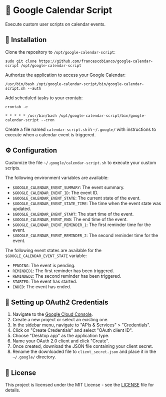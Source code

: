 # 📅 Google Calendar Script

Execute custom user scripts on calendar events.

## 🚀 Installation

Clone the repository to `/opt/google-calendar-script`:

```shell
sudo git clone https://github.com/francescobianco/google-calendar-script /opt/google-calendar-script
```

Authorize the application to access your Google Calendar:

```shell
/usr/bin/bash /opt/google-calendar-script/bin/google-calendar-script.sh --auth
```

Add scheduled tasks to your crontab:

```shell
crontab -e
```

```crontab
* * * * * /usr/bin/bash /opt/google-calendar-script/bin/google-calendar-script --cron 
```

Create a file named `calendar-script.sh` in `~/.google/` with instructions to execute when a calendar event is triggered.

## ⚙️ Configuration

Customize the file `~/.google/calendar-script.sh` to execute your custom scripts.

The following environment variables are available:

- `$GOOGLE_CALENDAR_EVENT_SUMMARY`: The event summary.
- `$GOOGLE_CALENDAR_EVENT_ID`: The event ID.
- `$GOOGLE_CALENDAR_EVENT_STATE`: The current state of the event.
- `$GOOGLE_CALENDAR_EVENT_STATE_TIME`: The time when the event state was updated.
- `$GOOGLE_CALENDAR_EVENT_START`: The start time of the event.
- `$GOOGLE_CALENDAR_EVENT_END`: The end time of the event.
- `$GOOGLE_CALENDAR_EVENT_REMINDER_1`: The first reminder time for the event.
- `$GOOGLE_CALENDAR_EVENT_REMINDER_2`: The second reminder time for the event.

The following event states are available for the `$GOOGLE_CALENDAR_EVENT_STATE` variable:

- `PENDING`: The event is pending.
- `REMINDED1`: The first reminder has been triggered.
- `REMINDED2`: The second reminder has been triggered.
- `STARTED`: The event has started.
- `ENDED`: The event has ended.
 


## 🔑 Setting up OAuth2 Credentials

1. Navigate to the [Google Cloud Console](https://console.cloud.google.com/).
2. Create a new project or select an existing one.
3. In the sidebar menu, navigate to "APIs & Services" > "Credentials".
4. Click on "Create Credentials" and select "OAuth client ID".
5. Choose "Desktop app" as the application type.
6. Name your OAuth 2.0 client and click "Create".
7. Once created, download the JSON file containing your client secret.
8. Rename the downloaded file to `client_secret.json` and place it in the `~/.google/` directory.

## 📝 License

This project is licensed under the MIT License - see the [LICENSE](LICENSE) file for details.

